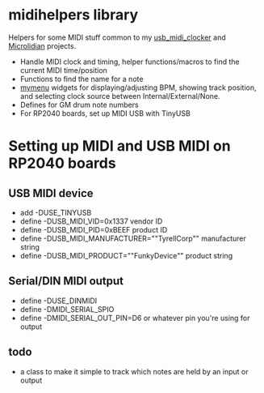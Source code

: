 # midihelpers library

Helpers for some MIDI stuff common to my [usb_midi_clocker](https://github.com/doctea/usb_midi_clock) and [Microlidian](https://github.com/doctea/Microlidian) projects.

- Handle MIDI clock and timing, helper functions/macros to find the current MIDI time/position
- Functions to find the name for a note
- [mymenu](https://github.com/doctea/mymenu) widgets for displaying/adjusting BPM, showing track position, and selecting clock source between Internal/External/None.
- Defines for GM drum note numbers
- For RP2040 boards, set up MIDI USB with TinyUSB


# Setting up MIDI and USB MIDI on RP2040 boards

## USB MIDI device

- add -DUSE_TINYUSB
- define -DUSB_MIDI_VID=0x1337 vendor ID
- define -DUSB_MIDI_PID=0xBEEF product ID
- define -DUSB_MIDI_MANUFACTURER="\"TyrellCorp\"" manufacturer string
- define -DUSB_MIDI_PRODUCT="\"FunkyDevice\"" product string

## Serial/DIN MIDI output

- define -DUSE_DINMIDI
- define -DMIDI_SERIAL_SPIO
- define -DMIDI_SERIAL_OUT_PIN=D6 or whatever pin you're using for output

## todo

- a class to make it simple to track which notes are held by an input or output
